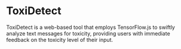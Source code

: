 # ToxiDetect
ToxiDetect is a web-based tool that employs TensorFlow.js to swiftly analyze text messages for toxicity, providing users with immediate feedback on the toxicity level of their input.
